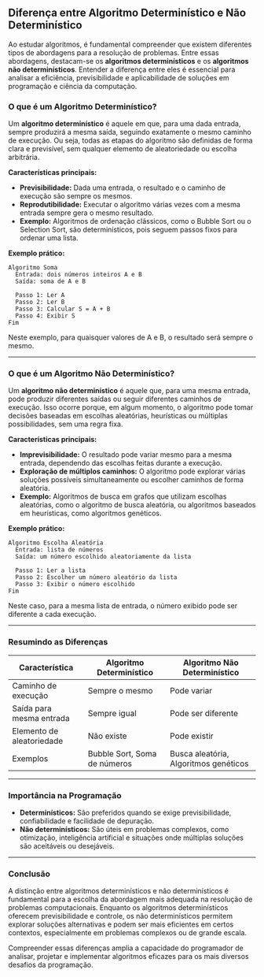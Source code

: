 
## Diferença entre Algoritmo Determinístico e Não Determinístico

Ao estudar algoritmos, é fundamental compreender que existem diferentes tipos de abordagens para a resolução de problemas. Entre essas abordagens, destacam-se os **algoritmos determinísticos** e os **algoritmos não determinísticos**. Entender a diferença entre eles é essencial para analisar a eficiência, previsibilidade e aplicabilidade de soluções em programação e ciência da computação.

### O que é um Algoritmo Determinístico?

Um **algoritmo determinístico** é aquele em que, para uma dada entrada, sempre produzirá a mesma saída, seguindo exatamente o mesmo caminho de execução. Ou seja, todas as etapas do algoritmo são definidas de forma clara e previsível, sem qualquer elemento de aleatoriedade ou escolha arbitrária.

**Características principais:**
- **Previsibilidade:** Dada uma entrada, o resultado e o caminho de execução são sempre os mesmos.
- **Reprodutibilidade:** Executar o algoritmo várias vezes com a mesma entrada sempre gera o mesmo resultado.
- **Exemplo:** Algoritmos de ordenação clássicos, como o Bubble Sort ou o Selection Sort, são determinísticos, pois seguem passos fixos para ordenar uma lista.

**Exemplo prático:**
```pseudocode
Algoritmo Soma
  Entrada: dois números inteiros A e B
  Saída: soma de A e B

  Passo 1: Ler A
  Passo 2: Ler B
  Passo 3: Calcular S = A + B
  Passo 4: Exibir S
Fim
```
Neste exemplo, para quaisquer valores de A e B, o resultado será sempre o mesmo.

---

### O que é um Algoritmo Não Determinístico?

Um **algoritmo não determinístico** é aquele que, para uma mesma entrada, pode produzir diferentes saídas ou seguir diferentes caminhos de execução. Isso ocorre porque, em algum momento, o algoritmo pode tomar decisões baseadas em escolhas aleatórias, heurísticas ou múltiplas possibilidades, sem uma regra fixa.

**Características principais:**
- **Imprevisibilidade:** O resultado pode variar mesmo para a mesma entrada, dependendo das escolhas feitas durante a execução.
- **Exploração de múltiplos caminhos:** O algoritmo pode explorar várias soluções possíveis simultaneamente ou escolher caminhos de forma aleatória.
- **Exemplo:** Algoritmos de busca em grafos que utilizam escolhas aleatórias, como o algoritmo de busca aleatória, ou algoritmos baseados em heurísticas, como algoritmos genéticos.

**Exemplo prático:**
```pseudocode
Algoritmo Escolha Aleatória
  Entrada: lista de números
  Saída: um número escolhido aleatoriamente da lista

  Passo 1: Ler a lista
  Passo 2: Escolher um número aleatório da lista
  Passo 3: Exibir o número escolhido
Fim
```
Neste caso, para a mesma lista de entrada, o número exibido pode ser diferente a cada execução.

---

### Resumindo as Diferenças

| Característica         | Algoritmo Determinístico         | Algoritmo Não Determinístico      |
|----------------------- |----------------------------------|-----------------------------------|
| Caminho de execução    | Sempre o mesmo                   | Pode variar                       |
| Saída para mesma entrada | Sempre igual                   | Pode ser diferente                |
| Elemento de aleatoriedade | Não existe                    | Pode existir                      |
| Exemplos               | Bubble Sort, Soma de números     | Busca aleatória, Algoritmos genéticos |

---

### Importância na Programação

- **Determinísticos:** São preferidos quando se exige previsibilidade, confiabilidade e facilidade de depuração.
- **Não determinísticos:** São úteis em problemas complexos, como otimização, inteligência artificial e situações onde múltiplas soluções são aceitáveis ou desejáveis.

---

### Conclusão

A distinção entre algoritmos determinísticos e não determinísticos é fundamental para a escolha da abordagem mais adequada na resolução de problemas computacionais. Enquanto os algoritmos determinísticos oferecem previsibilidade e controle, os não determinísticos permitem explorar soluções alternativas e podem ser mais eficientes em certos contextos, especialmente em problemas complexos ou de grande escala.

Compreender essas diferenças amplia a capacidade do programador de analisar, projetar e implementar algoritmos eficazes para os mais diversos desafios da programação.
```
